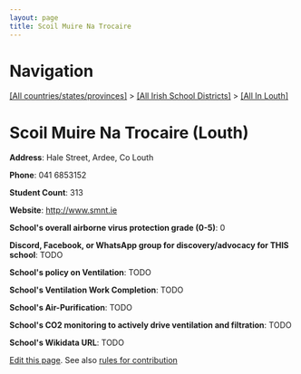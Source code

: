 ```yaml
---
layout: page
title: Scoil Muire Na Trocaire
---
```

# Navigation

[[All countries/states/provinces]](../../..) > [[All Irish School Districts]](../..) > [[All In Louth]](..)

# Scoil Muire Na Trocaire (Louth)

**Address**: Hale Street, Ardee, Co Louth

**Phone**: 041 6853152

**Student Count**: 313

**Website**: <http://www.smnt.ie>

**School's overall airborne virus protection grade (0-5)**: 0

**Discord, Facebook, or WhatsApp group for discovery/advocacy for THIS school**: TODO

**School's policy on Ventilation**: TODO

**School's Ventilation Work Completion**: TODO

**School's Air-Purification**: TODO

**School's CO2 monitoring to actively drive ventilation and filtration**: TODO

**School's Wikidata URL**: TODO


[Edit this page](https://github.com/ventilate-schools/Ireland/edit/main/./Louth/Scoil_Muire_Na_Trocaire.md). See also [rules for contribution](../../../contribution-rules/)